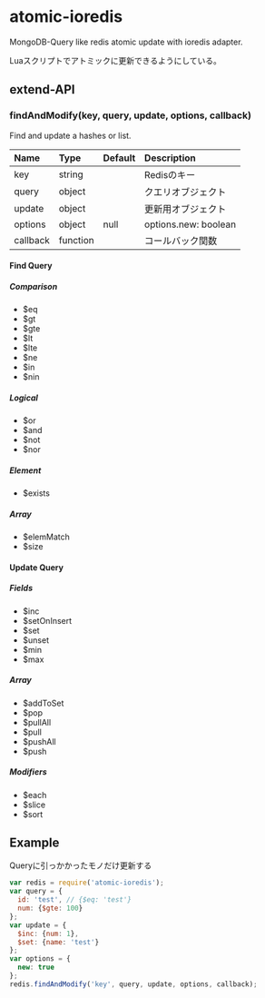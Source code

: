 # atomic-ioredis

MongoDB-Query like redis atomic update with ioredis adapter.

Luaスクリプトでアトミックに更新できるようにしている。

## extend-API

### findAndModify(key, query, update, options, callback)

Find and update a hashes or list.

|Name|Type|Default|Description|
|:---|:---|:------|:----------|
|key|string| |Redisのキー|
|query|object| |クエリオブジェクト|
|update|object| |更新用オブジェクト|
|options|object|null|options.new: boolean|
|callback|function| |コールバック関数|

#### Find Query

##### Comparison

- $eq
- $gt
- $gte
- $lt
- $lte
- $ne
- $in
- $nin

##### Logical

- $or
- $and
- $not
- $nor

##### Element

- $exists

##### Array

- $elemMatch
- $size

#### Update Query

##### Fields

- $inc
- $setOnInsert
- $set
- $unset
- $min
- $max

##### Array

- $addToSet
- $pop
- $pullAll
- $pull
- $pushAll
- $push

##### Modifiers

- $each
- $slice
- $sort

## Example

Queryに引っかかったモノだけ更新する

```javascript
var redis = require('atomic-ioredis');
var query = {
  id: 'test', // {$eq: 'test'}
  num: {$gte: 100}
};
var update = {
  $inc: {num: 1},
  $set: {name: 'test'}
};
var options = {
  new: true
};
redis.findAndModify('key', query, update, options, callback);
```

